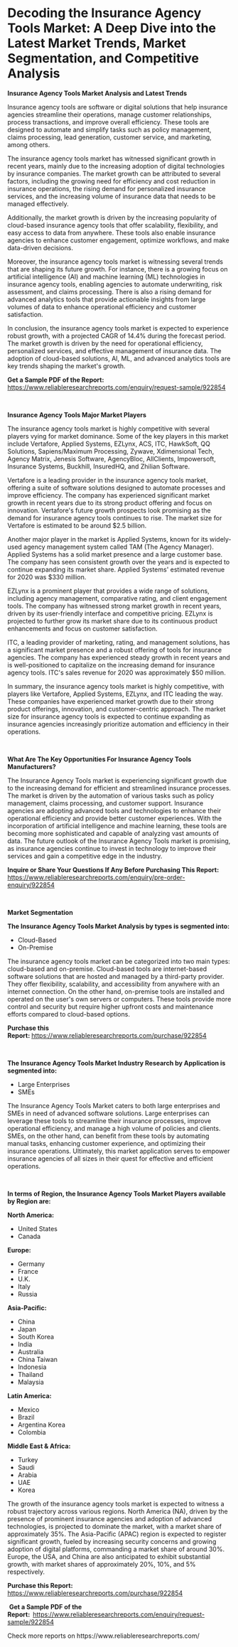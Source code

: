 <p><h1>Decoding the Insurance Agency Tools Market: A Deep Dive into the Latest Market Trends, Market Segmentation, and Competitive Analysis</h1></p><p><strong>Insurance Agency Tools Market Analysis and Latest Trends</strong></p>
<p><p>Insurance agency tools are software or digital solutions that help insurance agencies streamline their operations, manage customer relationships, process transactions, and improve overall efficiency. These tools are designed to automate and simplify tasks such as policy management, claims processing, lead generation, customer service, and marketing, among others.</p><p>The insurance agency tools market has witnessed significant growth in recent years, mainly due to the increasing adoption of digital technologies by insurance companies. The market growth can be attributed to several factors, including the growing need for efficiency and cost reduction in insurance operations, the rising demand for personalized insurance services, and the increasing volume of insurance data that needs to be managed effectively.</p><p>Additionally, the market growth is driven by the increasing popularity of cloud-based insurance agency tools that offer scalability, flexibility, and easy access to data from anywhere. These tools also enable insurance agencies to enhance customer engagement, optimize workflows, and make data-driven decisions.</p><p>Moreover, the insurance agency tools market is witnessing several trends that are shaping its future growth. For instance, there is a growing focus on artificial intelligence (AI) and machine learning (ML) technologies in insurance agency tools, enabling agencies to automate underwriting, risk assessment, and claims processing. There is also a rising demand for advanced analytics tools that provide actionable insights from large volumes of data to enhance operational efficiency and customer satisfaction.</p><p>In conclusion, the insurance agency tools market is expected to experience robust growth, with a projected CAGR of 14.4% during the forecast period. The market growth is driven by the need for operational efficiency, personalized services, and effective management of insurance data. The adoption of cloud-based solutions, AI, ML, and advanced analytics tools are key trends shaping the market's growth.</p></p>
<p><strong>Get a Sample PDF of the Report:&nbsp;</strong> <a href="https://www.reliableresearchreports.com/enquiry/request-sample/922854">https://www.reliableresearchreports.com/enquiry/request-sample/922854</a></p>
<p>&nbsp;</p>
<p><strong>Insurance Agency Tools Major Market Players</strong></p>
<p><p>The insurance agency tools market is highly competitive with several players vying for market dominance. Some of the key players in this market include Vertafore, Applied Systems, EZLynx, ACS, ITC, HawkSoft, QQ Solutions, Sapiens/Maximum Processing, Zywave, Xdimensional Tech, Agency Matrix, Jenesis Software, AgencyBloc, AllClients, Impowersoft, Insurance Systems, Buckhill, InsuredHQ, and Zhilian Software.</p><p>Vertafore is a leading provider in the insurance agency tools market, offering a suite of software solutions designed to automate processes and improve efficiency. The company has experienced significant market growth in recent years due to its strong product offering and focus on innovation. Vertafore's future growth prospects look promising as the demand for insurance agency tools continues to rise. The market size for Vertafore is estimated to be around $2.5 billion.</p><p>Another major player in the market is Applied Systems, known for its widely-used agency management system called TAM (The Agency Manager). Applied Systems has a solid market presence and a large customer base. The company has seen consistent growth over the years and is expected to continue expanding its market share. Applied Systems' estimated revenue for 2020 was $330 million.</p><p>EZLynx is a prominent player that provides a wide range of solutions, including agency management, comparative rating, and client engagement tools. The company has witnessed strong market growth in recent years, driven by its user-friendly interface and competitive pricing. EZLynx is projected to further grow its market share due to its continuous product enhancements and focus on customer satisfaction.</p><p>ITC, a leading provider of marketing, rating, and management solutions, has a significant market presence and a robust offering of tools for insurance agencies. The company has experienced steady growth in recent years and is well-positioned to capitalize on the increasing demand for insurance agency tools. ITC's sales revenue for 2020 was approximately $50 million.</p><p>In summary, the insurance agency tools market is highly competitive, with players like Vertafore, Applied Systems, EZLynx, and ITC leading the way. These companies have experienced market growth due to their strong product offerings, innovation, and customer-centric approach. The market size for insurance agency tools is expected to continue expanding as insurance agencies increasingly prioritize automation and efficiency in their operations.</p></p>
<p>&nbsp;</p>
<p><strong>What Are The Key Opportunities For Insurance Agency Tools Manufacturers?</strong></p>
<p><p>The Insurance Agency Tools market is experiencing significant growth due to the increasing demand for efficient and streamlined insurance processes. The market is driven by the automation of various tasks such as policy management, claims processing, and customer support. Insurance agencies are adopting advanced tools and technologies to enhance their operational efficiency and provide better customer experiences. With the incorporation of artificial intelligence and machine learning, these tools are becoming more sophisticated and capable of analyzing vast amounts of data. The future outlook of the Insurance Agency Tools market is promising, as insurance agencies continue to invest in technology to improve their services and gain a competitive edge in the industry.</p></p>
<p><strong>Inquire or Share Your Questions If Any Before Purchasing This Report:</strong> <a href="https://www.reliableresearchreports.com/enquiry/pre-order-enquiry/922854">https://www.reliableresearchreports.com/enquiry/pre-order-enquiry/922854</a></p>
<p>&nbsp;</p>
<p><strong>Market Segmentation</strong></p>
<p><strong>The Insurance Agency Tools Market Analysis by types is segmented into:</strong></p>
<p><ul><li>Cloud-Based</li><li>On-Premise</li></ul></p>
<p><p>The insurance agency tools market can be categorized into two main types: cloud-based and on-premise. Cloud-based tools are internet-based software solutions that are hosted and managed by a third-party provider. They offer flexibility, scalability, and accessibility from anywhere with an internet connection. On the other hand, on-premise tools are installed and operated on the user's own servers or computers. These tools provide more control and security but require higher upfront costs and maintenance efforts compared to cloud-based options.</p></p>
<p><strong>Purchase this Report:&nbsp;</strong><a href="https://www.reliableresearchreports.com/purchase/922854">https://www.reliableresearchreports.com/purchase/922854</a></p>
<p>&nbsp;</p>
<p><strong>The Insurance Agency Tools Market Industry Research by Application is segmented into:</strong></p>
<p><ul><li>Large Enterprises</li><li>SMEs</li></ul></p>
<p><p>The Insurance Agency Tools Market caters to both large enterprises and SMEs in need of advanced software solutions. Large enterprises can leverage these tools to streamline their insurance processes, improve operational efficiency, and manage a high volume of policies and clients. SMEs, on the other hand, can benefit from these tools by automating manual tasks, enhancing customer experience, and optimizing their insurance operations. Ultimately, this market application serves to empower insurance agencies of all sizes in their quest for effective and efficient operations.</p></p>
<p>&nbsp;</p>
<p><strong>In terms of Region, the Insurance Agency Tools Market Players available by Region are:</strong></p>
<p>
    <p> <strong> North America: </strong>
        <ul>
            <li>United States</li>
            <li>Canada</li>
        </ul>
        </p> 
    <p> <strong> Europe: </strong>
        <ul>
            <li>Germany</li>
            <li>France</li>
            <li>U.K.</li>
            <li>Italy</li>
            <li>Russia</li>
        </ul>
        </p> 
    <p> <strong> Asia-Pacific: </strong>
        <ul>
            <li>China</li>
            <li>Japan</li>
            <li>South Korea</li>
            <li>India</li>
            <li>Australia</li>
            <li>China Taiwan</li>
            <li>Indonesia</li>
            <li>Thailand</li>
            <li>Malaysia</li>
        </ul>
        </p> 
    <p> <strong> Latin America: </strong>
        <ul>
            <li>Mexico</li>
            <li>Brazil</li>
            <li>Argentina Korea</li>
            <li>Colombia</li>
        </ul>
        </p> 
    <p> <strong> Middle East & Africa: </strong>
        <ul>
            <li>Turkey</li>
            <li>Saudi</li>
            <li>Arabia</li>
            <li>UAE</li>
            <li>Korea</li>
        </ul>
    </p>
    </p>
<p><p>The growth of the insurance agency tools market is expected to witness a robust trajectory across various regions. North America (NA), driven by the presence of prominent insurance agencies and adoption of advanced technologies, is projected to dominate the market, with a market share of approximately 35%. The Asia-Pacific (APAC) region is expected to register significant growth, fueled by increasing security concerns and growing adoption of digital platforms, commanding a market share of around 30%. Europe, the USA, and China are also anticipated to exhibit substantial growth, with market shares of approximately 20%, 10%, and 5% respectively.</p></p>
<p><strong>Purchase this Report: </strong><a href="https://www.reliableresearchreports.com/purchase/922854">https://www.reliableresearchreports.com/purchase/922854</a></p>
<p>&nbsp;<strong>Get a Sample PDF of the Report:&nbsp;&nbsp;</strong><a href="https://www.reliableresearchreports.com/enquiry/request-sample/922854">https://www.reliableresearchreports.com/enquiry/request-sample/922854</a></p>
<p><strong></strong></p>
<p>Check more reports on https://www.reliableresearchreports.com/</p>